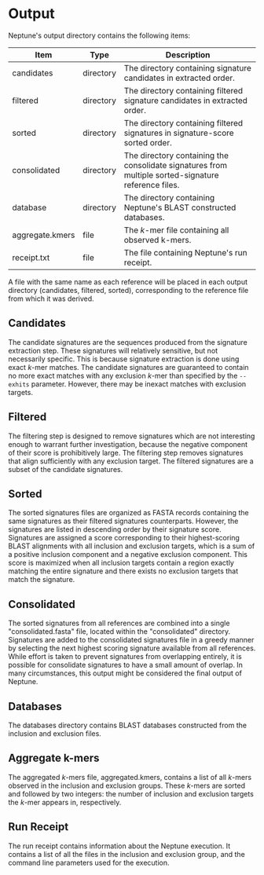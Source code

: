# Output #

Neptune's output directory contains the following items:

| Item | Type | Description |
|---|---|---|
| candidates | directory | The directory containing signature candidates in extracted order. |
| filtered | directory | The directory containing filtered signature candidates in extracted order. |
| sorted | directory | The directory containing filtered signatures in signature-score sorted order. |
| consolidated | directory | The directory containing the consolidate signatures from multiple sorted-signature reference files. |
| database | directory | The directory containing Neptune's BLAST constructed databases. |
| aggregate.kmers | file | The *k*-mer file containing all observed k-mers. |
| receipt.txt | file | The file containing Neptune's run receipt. |

A file with the same name as each reference will be placed in each output directory (candidates, filtered, sorted), corresponding to the reference file from which it was derived.

## Candidates ##

The candidate signatures are the sequences produced from the signature extraction step. These signatures will relatively sensitive, but not necessarily specific. This is because signature extraction is done using exact *k*-mer matches. The candidate signatures are guaranteed to contain no more exact matches with any exclusion *k*-mer than specified by the `--exhits` parameter. However, there may be inexact matches with exclusion targets.

## Filtered ##

The filtering step is designed to remove signatures which are not interesting enough to warrant further investigation, because the negative component of their score is prohibitively large. The filtering step removes signatures that align sufficiently with any exclusion target. The filtered signatures are a subset of the candidate signatures.

## Sorted ##

The sorted signatures files are organized as FASTA records containing the same signatures as their filtered signatures counterparts. However, the signatures are listed in descending order by their signature score. Signatures are assigned a score corresponding to their highest-scoring BLAST alignments with all inclusion and exclusion targets, which is a sum of a positive inclusion component and a negative exclusion component. This score is maximized when all inclusion targets contain a region exactly matching the entire signature and there exists no exclusion targets that match the signature.

## Consolidated ##

The sorted signatures from all references are combined into a single "consolidated.fasta" file, located within the "consolidated" directory. Signatures are added to the consolidated signatures file in a greedy manner by selecting the next highest scoring signature available from all references. While effort is taken to prevent signatures from overlapping entirely, it is possible for consolidate signatures to have a small amount of overlap. In many circumstances, this output might be considered the final output of Neptune.

## Databases ##

The databases directory contains BLAST databases constructed from the inclusion and exclusion files.

## Aggregate k-mers ##

The aggregated *k*-mers file, aggregated.kmers, contains a list of all *k*-mers observed in the inclusion and exclusion groups. These *k*-mers are sorted and followed by two integers: the number of inclusion and exclusion targets the *k*-mer appears in, respectively.

## Run Receipt ##

The run receipt contains information about the Neptune execution. It contains a list of all the files in the inclusion and exclusion group, and the command line parameters used for the execution.
